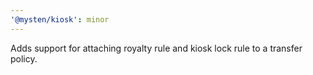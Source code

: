 ```yaml
---
'@mysten/kiosk': minor
---
```


Adds support for attaching royalty rule and kiosk lock rule to a transfer policy.
